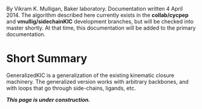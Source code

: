 By Vikram K. Mulligan, Baker laboratory.  Documentation written 4 April 2014.
The algorithm described here currently exists in the **collab/cycpep** and **vmullig/sidechainKIC** development branches, but will be checked into master shortly.  At that time, this documentation will be added to the primary documentation.

# Short Summary
GeneralizedKIC is a generalization of the existing kinematic closure machinery.  The generalized version works with arbitrary backbones, and with loops that go through side-chains, ligands, etc.

_**This page is under construction.**_
